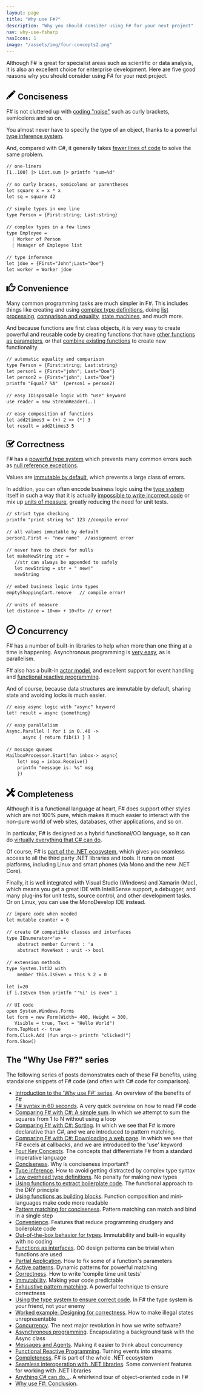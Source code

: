 ```yaml
---
layout: page
title: "Why use F#?"
description: "Why you should consider using F# for your next project"
nav: why-use-fsharp
hasIcons: 1
image: "/assets/img/four-concepts2.png"
---
```


Although F# is great for specialist areas such as scientific or data analysis, it is also an excellent choice for enterprise development. 
Here are five good reasons why you should consider using F# for  your next project. 

## ![](../assets/img/glyphicons/glyphicons_030_pencil.png) Conciseness

F# is not cluttered up with [coding "noise"](../posts/fvsc-sum-of-squares/index.md) such as curly brackets, semicolons and so on. 

You almost never have to specify the type of an object, thanks to a powerful [type inference system](../posts/conciseness-type-inference/index.md).

And, compared with C#, it generally takes [fewer lines of code](../posts/fvsc-download/index.md) to solve the same problem.


```
// one-liners
[1..100] |> List.sum |> printfn "sum=%d"

// no curly braces, semicolons or parentheses
let square x = x * x
let sq = square 42 

// simple types in one line
type Person = {First:string; Last:string}

// complex types in a few lines
type Employee = 
  | Worker of Person
  | Manager of Employee list

// type inference
let jdoe = {First="John";Last="Doe"}
let worker = Worker jdoe
```

## ![](../assets/img/glyphicons/glyphicons_343_thumbs_up.png) Convenience


Many common programming tasks are much simpler in F#.  This includes things like creating and using
 [complex type definitions](../posts/conciseness-type-definitions/index.md), doing [list processing](../posts/conciseness-extracting-boilerplate/index.md),
 [comparison and equality](../posts/convenience-types/index.md), [state machines](../posts/designing-with-types-representing-states/index.md), and much more. 

And because functions are first class objects, it is very easy to create powerful and reusable code by creating functions
that have [other functions as parameters](../posts/conciseness-extracting-boilerplate/index.md),
or that [combine existing functions](../posts/conciseness-functions-as-building-blocks/index.md) to create new functionality. 

```
// automatic equality and comparison
type Person = {First:string; Last:string}
let person1 = {First="john"; Last="Doe"}
let person2 = {First="john"; Last="Doe"}
printfn "Equal? %A"  (person1 = person2)

// easy IDisposable logic with "use" keyword
use reader = new StreamReader(..)

// easy composition of functions
let add2times3 = (+) 2 >> (*) 3
let result = add2times3 5
```

## ![](../assets/img/glyphicons/glyphicons_150_check.png) Correctness


F# has a [powerful type system](../posts/correctness-type-checking.md) which prevents many common errors such
as [null reference exceptions](../posts/the-option-type.md#option-is-not-null).

Values are [immutable by default](../posts/correctness-immutability.md), which prevents a large class of errors.

In addition, you can often encode business logic using the [type system](../posts/correctness-exhaustive-pattern-matching.md) itself in such a way 
that it is actually [impossible to write incorrect code](../posts/designing-for-correctness/index.md)
or mix up [units of measure](../posts/units-of-measure/index.md), greatly reducing the need for unit tests.   


```
// strict type checking
printfn "print string %s" 123 //compile error

// all values immutable by default
person1.First <- "new name"  //assignment error 

// never have to check for nulls
let makeNewString str = 
   //str can always be appended to safely
   let newString = str + " new!"
   newString

// embed business logic into types
emptyShoppingCart.remove   // compile error!

// units of measure
let distance = 10<m> + 10<ft> // error!
```

## ![](../assets/img/glyphicons/glyphicons_054_clock.png) Concurrency 


F# has a number of built-in libraries to help when more than one thing at a time is happening.
Asynchronous programming is [very easy](../posts/concurrency-async-and-parallel/index.md), as is parallelism.

F# also has a built-in [actor model](../posts/concurrency-actor-model/index.md), and excellent support for event handling
and [functional reactive programming](../posts/concurrency-reactive/index.md). 

And of course, because data structures are immutable by default, sharing state and avoiding locks is much easier.

```
// easy async logic with "async" keyword
let! result = async {something}

// easy parallelism
Async.Parallel [ for i in 0..40 -> 
      async { return fib(i) } ]

// message queues
MailboxProcessor.Start(fun inbox-> async{
	let! msg = inbox.Receive()
	printfn "message is: %s" msg
	})
```

## ![](../assets/img/glyphicons/glyphicons_280_settings.png) Completeness


Although it is a functional language at heart, F# does support other styles which are not 100% pure,
which makes it much easier to interact with the non-pure world of web sites, databases, other applications, and so on.

In particular, F# is designed as a hybrid functional/OO language, so it can do [virtually everything that C# can do](../posts/completeness-anything-csharp-can-do/index.md).  


Of course, F# is [part of the .NET ecosystem](../posts/completeness-seamless-dotnet-interop/index.md), which gives you seamless access to all the third party .NET libraries and tools.
It runs on most platforms, including Linux and smart phones (via Mono and the new .NET Core).


Finally, it is well integrated with Visual Studio (Windows) and Xamarin (Mac), which means you get a great IDE with IntelliSense support, a debugger,
and many plug-ins for unit tests, source control, and other development tasks. Or on Linux, you can use the MonoDevelop IDE instead.

```
// impure code when needed
let mutable counter = 0

// create C# compatible classes and interfaces
type IEnumerator<'a> = 
    abstract member Current : 'a
    abstract MoveNext : unit -> bool 

// extension methods
type System.Int32 with
    member this.IsEven = this % 2 = 0

let i=20
if i.IsEven then printfn "'%i' is even" i
	
// UI code
open System.Windows.Forms 
let form = new Form(Width= 400, Height = 300, 
   Visible = true, Text = "Hello World") 
form.TopMost <- true
form.Click.Add (fun args-> printfn "clicked!")
form.Show()
```

## The "Why Use F#?" series

The following series of posts demonstrates each of these F# benefits, using standalone snippets of F# code (and often with C# code for comparison).  

* [Introduction to the 'Why use F#' series](../posts/why-use-fsharp-intro.md). An overview of the benefits of F#
* [F# syntax in 60 seconds](../posts/fsharp-in-60-seconds.md). A very quick overview on how to read F# code
* [Comparing F# with C#: A simple sum](../posts/fvsc-sum-of-squares.md). In which we attempt to sum the squares from 1 to N without using a loop
* [Comparing F# with C#: Sorting](../posts/fvsc-quicksort.md). In which we see that F# is more declarative than C#, and we are introduced to pattern matching.
* [Comparing F# with C#: Downloading a web page](../posts/fvsc-download.md). In which we see that F# excels at callbacks, and we are introduced to the 'use' keyword
* [Four Key Concepts](../posts/key-concepts.md). The concepts that differentiate F# from a standard imperative language
* [Conciseness](../posts/conciseness-intro.md). Why is conciseness important?
* [Type inference](../posts/conciseness-type-inference.md). How to avoid getting distracted by complex type syntax
* [Low overhead type definitions](../posts/conciseness-type-definitions.md). No penalty for making new types
* [Using functions to extract boilerplate code](../posts/conciseness-extracting-boilerplate.md). The functional approach to the DRY principle
* [Using functions as building blocks](../posts/conciseness-functions-as-building-blocks.md). Function composition and mini-languages make code more readable
* [Pattern matching for conciseness](../posts/conciseness-pattern-matching.md). Pattern matching can match and bind in a single step
* [Convenience](../posts/convenience-intro.md). Features that reduce programming drudgery and boilerplate code
* [Out-of-the-box behavior for types](../posts/convenience-types.md). Immutability and built-in equality with no coding
* [Functions as interfaces](../posts/convenience-functions-as-interfaces.md). OO design patterns can be trivial when functions are used
* [Partial Application](../posts/convenience-partial-application.md). How to fix some of a function's parameters
* [Active patterns](../posts/convenience-active-patterns.md). Dynamic patterns for powerful matching
* [Correctness](../posts/correctness-intro.md). How to write 'compile time unit tests'
* [Immutability](../posts/correctness-immutability.md). Making your code predictable
* [Exhaustive pattern matching](../posts/correctness-exhaustive-pattern-matching.md). A powerful technique to ensure correctness
* [Using the type system to ensure correct code](../posts/correctness-type-checking.md). In F# the type system is your friend, not your enemy
* [Worked example: Designing for correctness](../posts/designing-for-correctness.md). How to make illegal states unrepresentable
* [Concurrency](../posts/concurrency-intro.md). The next major revolution in how we write software?
* [Asynchronous programming](../posts/concurrency-async-and-parallel.md). Encapsulating a background task with the Async class
* [Messages and Agents](../posts/concurrency-actor-model.md). Making it easier to think about concurrency
* [Functional Reactive Programming](../posts/concurrency-reactive.md). Turning events into streams
* [Completeness](../posts/completeness-intro.md). F# is part of the whole .NET ecosystem
* [Seamless interoperation with .NET libraries](../posts/completeness-seamless-dotnet-interop.md). Some convenient features for working with .NET libraries
* [Anything C# can do...](../posts/completeness-anything-csharp-can-do.md). A whirlwind tour of object-oriented code in F#
* [Why use F#: Conclusion](../posts/why-use-fsharp-conclusion.md). 

